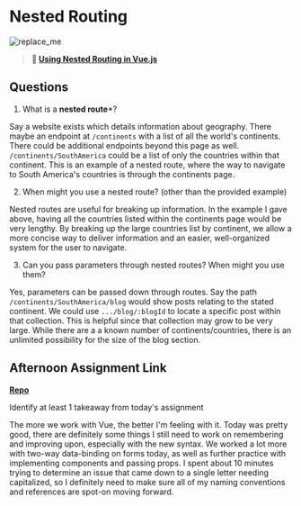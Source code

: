 # Nested Routing

![replace_me](https://codeworks.blob.core.windows.net/public/assets/img/illustrations/placeholder.svg)

> **📖 [Using Nested Routing in Vue.js](https://codeworksacademy.com/fs-student-guide/resources/wk6/04-Child-Routes)**

## Questions

1. What is a **nested route***?

Say a website exists which details information about geography. There maybe an endpoint at `/continents` with a list of all the world's continents. There could be additional endpoints beyond this page as well. `/continents/SouthAmerica` could be a list of only the countries within that continent. This is an example of a nested route, where the way to navigate to South America's countries is through the continents page. 

2. When might you use a nested route? (other than the provided example)

Nested routes are useful for breaking up information. In the example I gave above, having all the countries listed within the continents page would be very lengthy. By breaking up the large countries list by continent, we allow a more concise way to deliver information and an easier, well-organized system for the user to navigate.

3. Can you pass parameters through nested routes? When might you use them?

Yes, parameters can be passed down through routes. Say the path `/continents/SouthAmerica/blog` would show posts relating to the stated continent. We could use `.../blog/:blogId` to locate a specific post within that collection. This is helpful since that collection may grow to be very large. While there are a a known number of continents/countries, there is an unlimited possibility for the size of the blog section.

## Afternoon Assignment Link

**[Repo](https://github.com/ElizabethKeyes/gregslist-vue)**

Identify at least 1 takeaway from today's assignment

The more we work with Vue, the better I'm feeling with it. Today was pretty good, there are definitely some things I still need to work on remembering and improving upon, especially with the new syntax. We worked a lot more with two-way data-binding on forms today, as well as further practice with implementing components and passing props. I spent about 10 minutes trying to determine an issue that came down to a single letter needing capitalized, so I definitely need to make sure all of my naming conventions and references are spot-on moving forward.